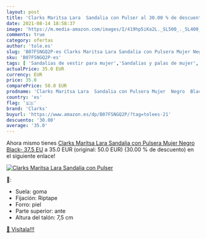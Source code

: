 ```yaml
---
layout: post
title: 'Clarks Maritsa Lara  Sandalia con Pulser al 30.00 % de descuento'
date: 2021-08-14 18:58:37
image: 'https://m.media-amazon.com/images/I/419hp5iKa2L._SL500_._SL400_.jpg'
comments: true
category: ofertas
author: 'tole.es'
slug: 'B07FSNGQ2P-es Clarks Maritsa Lara Sandalia con Pulsera Mujer Negro...'
sku: 'B07FSNGQ2P-es'
tags: [ 'Sandalias de vestir para mujer','Sandalias y palas de mujer','Zapatos','Zapatos para mujer','Zapatos y complementos','clarks','sandalia', ]
actualPrice: 35.0 EUR
currency: EUR
price: 35.0
comparePrice: 50.0 EUR
prodname: 'Clarks Maritsa Lara  Sandalia con Pulsera Mujer  Negro  Black-   37.5 EU'
country: 'es'
flag: '🇪🇸'
brand: 'Clarks'
buyurl: 'https://www.amazon.es/dp/B07FSNGQ2P/?tag=tolees-21'
descuento: '30.00'
average: '35.0'
---
```


Ahora mismo tienes [Clarks Maritsa Lara  Sandalia con Pulsera Mujer  Negro  Black-   37.5 EU](https://www.amazon.es/dp/B07FSNGQ2P/?tag=tolees-21) a 35.0 EUR (original: 50.0 EUR) (30.00 %  de descuento) en el siguiente enlace!

[![Clarks Maritsa Lara  Sandalia con Pulser](https://m.media-amazon.com/images/I/419hp5iKa2L._SL500_._SL400_.jpg)](https://www.amazon.es/dp/B07FSNGQ2P/?tag=tolees-21)

🔎:

- Suela: goma
- Fijación: Riptape
- Forro: piel
- Parte superior: ante
- Altura del talón: 7,5 cm

[🛒 Visítala!!!](https://www.amazon.es/dp/B07FSNGQ2P/?tag=tolees-21)
